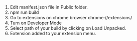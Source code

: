 1. Edit manifest.json file in Public folder.
2. npm run build
3. Go to extensions on chrome browser chrome://extensions/
4. Turn on Developer Mode
5. Select path of your build by clicking on Load Unpacked.
6. Extension added to your extension menu.
